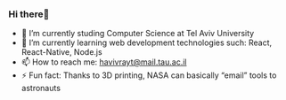 ### Hi there👋 
- 🔭 I’m currently studing Computer Science at Tel Aviv University
- 🌱 I’m currently learning web development technologies such: React, React-Native, Node.js 
- 📫 How to reach me: havivrayt@mail.tau.ac.il
- ⚡ Fun fact: Thanks to 3D printing, NASA can basically “email” tools to astronauts
